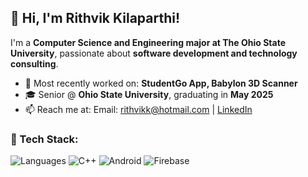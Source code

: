 <!--
**rithvikkilaparthi/rithvikkilaparthi** is a ✨ _special_ ✨ repository because its `README.md` (this file) appears on your GitHub profile.

Here are some ideas to get you started:

- 🔭 I’m currently working on ...
- 🌱 I’m currently learning ...
- 👯 I’m looking to collaborate on ...
- 🤔 I’m looking for help with ...
- 💬 Ask me about ...
- 📫 How to reach me: ...
- 😄 Pronouns: ...
- ⚡ Fun fact: ...
-->


## 👋 Hi, I'm Rithvik Kilaparthi!
I'm a **Computer Science and Engineering major at The Ohio State University**, passionate about **software development and technology consulting**.

- 🔭 Most recently worked on: **StudentGo App, Babylon 3D Scanner**
- 🎓 Senior @ **Ohio State University**, graduating in **May 2025**
- 📫 Reach me at: Email: rithvikk@hotmail.com | [LinkedIn](https://www.linkedin.com/in/rithvik-kilaparthi/)

### 🚀 Tech Stack:
![Languages](https://img.shields.io/badge/-Python-blue?style=flat-square&logo=python)
![C++](https://img.shields.io/badge/-C++-blue?style=flat-square&logo=cplusplus)
![Android](https://img.shields.io/badge/-Android-brightgreen?style=flat-square&logo=android)
![Firebase](https://img.shields.io/badge/-Firebase-orange?style=flat-square&logo=firebase)
